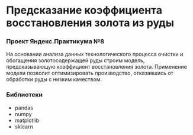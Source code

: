 # Предсказание коэффициента восстановления золота из руды
### Проект Яндекс.Практикума №8
На основании анализа данных технологического процесса очистки и обогащения золотосодержащей руды строим модель, предсказывающую коэффициент восстановления золота. Применение модели позволит оптимизировать производство, отказавшись от обработки руды с низким качеством.

### Библиотеки
- pandas
- numpy
- matplotlib 
- sklearn

